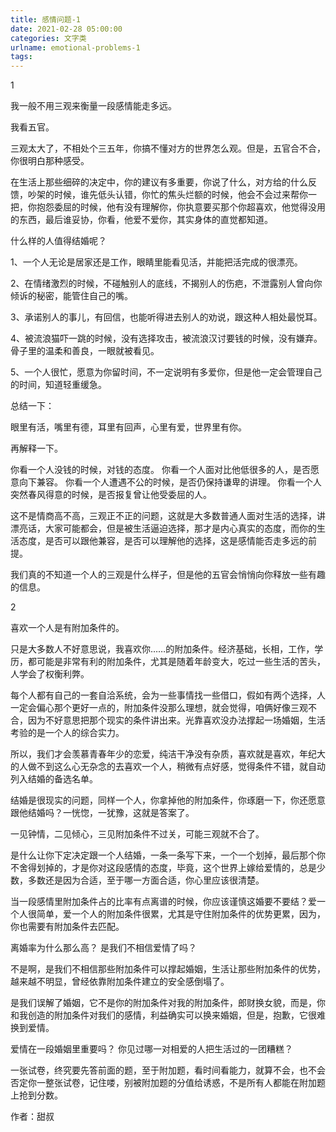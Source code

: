 ```yaml
---
title: 感情问题-1
date: 2021-02-28 05:00:00
categories: 文字类
urlname: emotional-problems-1
tags:
---
```

<!--markdown-->1
我一般不用三观来衡量一段感情能走多远。

我看五官。

三观太大了，不相处个三五年，你搞不懂对方的世界怎么观。但是，五官合不合，你很明白那种感受。

在生活上那些细碎的决定中，你的建议有多重要，你说了什么，对方给的什么反馈，吵架的时候，谁先低头认错，你忙的焦头烂额的时候，他会不会过来帮你一把，你抱怨委屈的时候，他有没有理解你，你执意要买那个你超喜欢，他觉得没用的东西，最后谁妥协，你看，他爱不爱你，其实身体的直觉都知道。 

什么样的人值得结婚呢？

1、一个人无论是居家还是工作，眼睛里能看见活，并能把活完成的很漂亮。

2、在情绪激烈的时候，不碰触别人的底线，不揭别人的伤疤，不泄露别人曾向你倾诉的秘密，能管住自己的嘴。 

3、承诺别人的事儿，有回信，也能听得进去别人的劝说，跟这种人相处最悦耳。

4、被流浪猫吓一跳的时候，没有选择攻击，被流浪汉讨要钱的时候，没有嫌弃。骨子里的温柔和善良，一眼就被看见。

5、一个人很忙，愿意为你留时间，不一定说明有多爱你，但是他一定会管理自己的时间，知道轻重缓急。

总结一下：

眼里有活，嘴里有德，耳里有回声，心里有爱，世界里有你。

再解释一下。

你看一个人没钱的时候，对钱的态度。
你看一个人面对比他低很多的人，是否愿意向下兼容。
你看一个人遭遇不公的时候，是否仍保持谦卑的讲理。
你看一个人突然春风得意的时候，是否报复曾让他受委屈的人。

这不是情商高不高，三观正不正的问题，这就是大多数普通人面对生活的选择，讲漂亮话，大家可能都会，但是被生活逼迫选择，那才是内心真实的态度，而你的生活态度，是否可以跟他兼容，是否可以理解他的选择，这是感情能否走多远的前提。

我们真的不知道一个人的三观是什么样子，但是他的五官会悄悄向你释放一些有趣的信息。

2

喜欢一个人是有附加条件的。

只是大多数人不好意思说，我喜欢你……的附加条件。经济基础，长相，工作，学历，都可能是非常有利的附加条件，尤其是随着年龄变大，吃过一些生活的苦头，人学会了权衡利弊。

每个人都有自己的一套自洽系统，会为一些事情找一些借口，假如有两个选择，人一定会偏心那个更好一点的，附加条件没那么理想，就会觉得，咱俩好像三观不合，因为不好意思把那个现实的条件讲出来。光靠喜欢没办法撑起一场婚姻，生活考验的是一个人的综合实力。

所以，我们才会羡慕青春年少的恋爱，纯洁干净没有杂质，喜欢就是喜欢，年纪大的人做不到这么心无杂念的去喜欢一个人，稍微有点好感，觉得条件不错，就自动列入结婚的备选名单。

结婚是很现实的问题，同样一个人，你拿掉他的附加条件，你琢磨一下，你还愿意跟他结婚吗？一恍惚，一犹豫，这就是答案了。

一见钟情，二见倾心，三见附加条件不过关，可能三观就不合了。

是什么让你下定决定跟一个人结婚，一条一条写下来，一个一个划掉，最后那个你不舍得划掉的，才是你对这段感情的态度，毕竟，这个世界上嫁给爱情的，总是少数，多数还是因为合适，至于哪一方面合适，你心里应该很清楚。

当一段感情里附加条件占的比率有点离谱的时候，你应该谨慎这婚要不要结？爱一个人很简单，爱一个人的附加条件很累，尤其是守住附加条件的优势更累，因为，你也需要有附加条件去匹配。

离婚率为什么那么高？
是我们不相信爱情了吗？

不是啊，是我们不相信那些附加条件可以撑起婚姻，生活让那些附加条件的优势，越来越不明显，曾经依靠附加条件建立的安全感倒塌了。

是我们误解了婚姻，它不是你的附加条件对我的附加条件，郎财换女貌，而是，你和我创造的附加条件对我们的感情，利益确实可以换来婚姻，但是，抱歉，它很难换到爱情。

爱情在一段婚姻里重要吗？
你见过哪一对相爱的人把生活过的一团糟糕？

一张试卷，终究要先答前面的题，至于附加题，看时间看能力，就算不会，也不会否定你一整张试卷，记住喽，别被附加题的分值给诱惑，不是所有人都能在附加题上抢到分数。

作者：甜叔